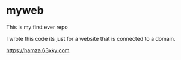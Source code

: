 # myweb
This is my first ever repo

I wrote this code its just for a website that is connected to a domain.

https://hamza.63xky.com
